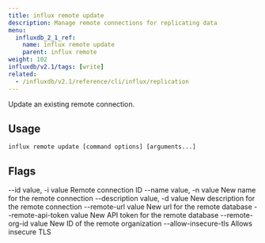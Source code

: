 ```yaml
---
title: influx remote update
description: Manage remote connections for replicating data
menu:
  influxdb_2_1_ref:
    name: influx remote update
    parent: influx remote
weight: 102
influxdb/v2.1/tags: [write]
related:
  - /influxdb/v2.1/reference/cli/influx/replication
---
```


Update an existing remote connection.

## Usage
```
influx remote update [command options] [arguments...]
```

## Flags

   --id value, -i value           Remote connection ID
   --name value, -n value         New name for the remote connection
   --description value, -d value  New description for the remote connection
   --remote-url value             New url for the remote database
   --remote-api-token value       New API token for the remote database
   --remote-org-id value          New ID of the remote organization
   --allow-insecure-tls           Allows insecure TLS

<!-- 
COMMON OPTIONS:
   --host value                     HTTP address of InfluxDB [$INFLUX_HOST]
   --skip-verify                    Skip TLS certificate chain and host name verification [$INFLUX_SKIP_VERIFY]
   --configs-path value             Path to the influx CLI configurations [$INFLUX_CONFIGS_PATH]
   --active-config value, -c value  Config name to use for command [$INFLUX_ACTIVE_CONFIG]
   --http-debug
   --json                           Output data as JSON [$INFLUX_OUTPUT_JSON]
   --hide-headers                   Hide the table headers in output data [$INFLUX_HIDE_HEADERS]
   --token value, -t value          Token to authenticate request [$INFLUX_TOKEN]
 -->
